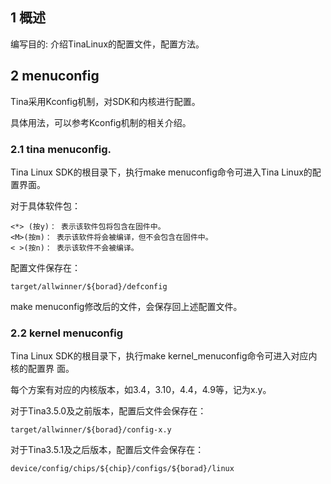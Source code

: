 ## 1 概述

编写目的: 介绍TinaLinux的配置文件，配置方法。



## 2 menuconfig

Tina采用Kconfig机制，对SDK和内核进行配置。

具体用法，可以参考Kconfig机制的相关介绍。

### 2.1 tina menuconfig.

Tina Linux SDK的根目录下，执行make menuconfig命令可进入Tina Linux的配置界面。

对于具体软件包：

```
<*> (按y)： 表示该软件包将包含在固件中。
<M>(按m)： 表示该软件将会被编译，但不会包含在固件中。
< >(按n)： 表示该软件不会被编译。
```

配置文件保存在：

```
target/allwinner/${borad}/defconfig
```

make menuconfig修改后的文件，会保存回上述配置文件。

### 2.2 kernel menuconfig

Tina Linux SDK的根目录下，执行make kernel_menuconfig命令可进入对应内核的配置界
面。

每个方案有对应的内核版本，如3.4，3.10，4.4，4.9等，记为x.y。

对于Tina3.5.0及之前版本，配置后文件会保存在：

```
target/allwinner/${borad}/config-x.y
```

对于Tina3.5.1及之后版本，配置后文件会保存在：

```
device/config/chips/${chip}/configs/${borad}/linux
```

